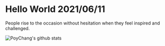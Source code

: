 # Hello World 2021/06/11

People rise to the occasion without hesitation when they feel inspired and challenged.

![PoyChang's github stats](https://github-readme-stats.vercel.app/api?username=poychang&show_icons=true&theme=dracula)
